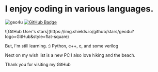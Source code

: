# I enjoy coding in various languages.

<p align="left"> 
  <img src="https://komarev.com/ghpvc/?username=geo4u&label=Profile%20views&color=0e75b6&style=flat" alt="geo4u" /> 
<a href="https://github.com/geo4u?tab=followers"><img src="https://img.shields.io/github/followers/geo4u?label=Followers&style=social" alt="GitHub Badge"></a>
</p>
![GitHub User's stars](https://img.shields.io/github/stars/geo4u?logo=GitHub&style=flat-square)


But, I'm still learning. :)
Python, c++, c, and some verilog 

Next on my wish list is a new PC
I also love hiking and the beach.

Thank you for visiting my GitHub 
